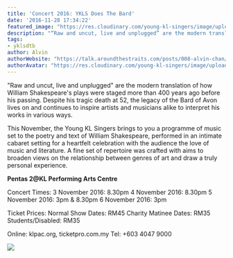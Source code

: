 ```yaml
---
title: 'Concert 2016: YKLS Does The Bard'
date: '2016-11-28 17:34:22'
featured_image: "https://res.cloudinary.com/young-kl-singers/image/upload/c_fill,g_face,h_900,w_1600/v1521057154/YKLS_DTB_2_FB_ad.png"
description: "“Raw and uncut, live and unplugged” are the modern translation of how William Shakespeare's plays were staged more than 400 years ago before his passing. Despite his tragic death at 52, the legacy of the Bard of Avon lives on and continues to inspire artists and musicians alike to interpret his works in various ways."
tags:
- yklsdtb
author: Alvin
authorWebsite: "https://talk.aroundthestraits.com/posts/008-alvin-chan/"
authorAvatar: "https://res.cloudinary.com/young-kl-singers/image/upload/c_crop,g_face,h_300,w_300/v1521875269/8691cd2e-ed72-49f4-87e1-8dcad8bf043f.jpg"
---
```


"Raw and uncut, live and unplugged" are the modern translation of how William Shakespeare's plays were staged more than 400 years ago before his passing. Despite his tragic death at 52, the legacy of the Bard of Avon lives on and continues to inspire artists and musicians alike to interpret his works in various ways.

This November, the Young KL Singers brings to you a programme of music set to the poetry and text of William Shakespeare, performed in an intimate cabaret setting for a heartfelt celebration with the audience the love of music and literature. A fine set of repertoire was crafted with aims to broaden views on the relationship between genres
of art and draw a truly personal experience.



**Pentas 2@KL Performing Arts Centre**



Concert Times:
3 November 2016: 8.30pm
4 November 2016: 8.30pm
5 November 2016: 3pm & 8.30pm
6 November 2016: 3pm


Ticket Prices:
Normal Show Dates: RM45
Charity Matinee Dates: RM35
Students/Disabled: RM35

Online: klpac.org, ticketpro.com.my
Tel: +603 4047 9000


![](https://res.cloudinary.com/young-kl-singers/image/upload/v1521057153/YKLS_DTB_2_LR_DL_back.jpg)
